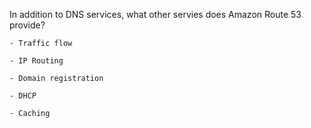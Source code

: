 In addition to DNS services, what other servies does Amazon Route 53 provide?

    - Traffic flow

    - IP Routing

    - Domain registration

    - DHCP
    
    - Caching